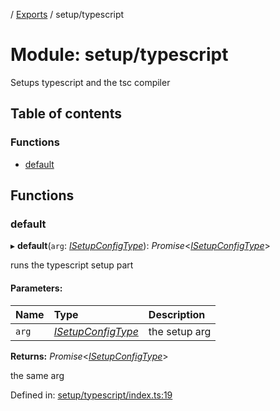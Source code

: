 [](../README.md) / [Exports](../modules.md) / setup/typescript

# Module: setup/typescript

Setups typescript and the tsc compiler

## Table of contents

### Functions

- [default](setup_typescript.md#default)

## Functions

### default

▸ **default**(`arg`: [*ISetupConfigType*](../interfaces/setup.isetupconfigtype.md)): *Promise*<[*ISetupConfigType*](../interfaces/setup.isetupconfigtype.md)\>

runs the typescript setup part

#### Parameters:

Name | Type | Description |
:------ | :------ | :------ |
`arg` | [*ISetupConfigType*](../interfaces/setup.isetupconfigtype.md) | the setup arg   |

**Returns:** *Promise*<[*ISetupConfigType*](../interfaces/setup.isetupconfigtype.md)\>

the same arg

Defined in: [setup/typescript/index.ts:19](https://github.com/onzag/itemize/blob/0569bdf2/setup/typescript/index.ts#L19)
